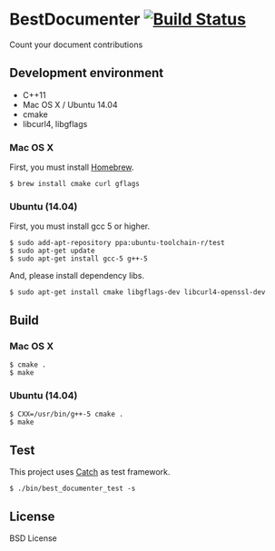 # BestDocumenter [![Build Status](https://travis-ci.org/pine/BestDocumenter.svg?branch=master)](https://travis-ci.org/pine/BestDocumenter)
Count your document contributions

## Development environment

- C++11
- Mac OS X / Ubuntu 14.04
- cmake
- libcurl4, libgflags

### Mac OS X
First, you must install [Homebrew](http://brew.sh/).

```
$ brew install cmake curl gflags
```

### Ubuntu (14.04)
First, you must install gcc 5 or higher.

```
$ sudo add-apt-repository ppa:ubuntu-toolchain-r/test
$ sudo apt-get update
$ sudo apt-get install gcc-5 g++-5
```

And, please install dependency libs.

```
$ sudo apt-get install cmake libgflags-dev libcurl4-openssl-dev
```

## Build
### Mac OS X

```
$ cmake .
$ make
```

### Ubuntu (14.04)

```
$ CXX=/usr/bin/g++-5 cmake .
$ make
```

## Test
This project uses [Catch](https://github.com/philsquared/Catch) as test framework.

```
$ ./bin/best_documenter_test -s
```

## License
BSD License
